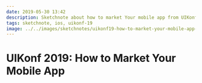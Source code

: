 ```yaml
---
date: 2019-05-30 13:42
description: Sketchnote about how to market Your mobile app from UIKonf 2019
tags: sketchnote, ios, uikonf-19
image: ../../images/sketchnotes/uikonf19-how-to-market-your-mobile-app-small.jpg
---
```


# UIKonf 2019: How to Market Your Mobile App
